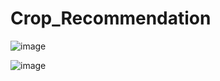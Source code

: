 # Crop_Recommendation
![image](https://github.com/user-attachments/assets/07a43928-d859-4c83-bee7-fcfcdc4b8f2d)

![image](https://github.com/user-attachments/assets/8ebf46a9-06f9-485e-8b07-168ae112583c)
